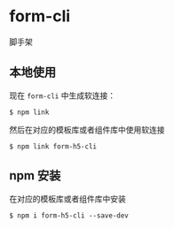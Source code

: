 # form-cli

脚手架

## 本地使用
现在 `form-cli` 中生成软连接：
```shell
$ npm link
```

然后在对应的模板库或者组件库中使用软连接

```shell
$ npm link form-h5-cli
```

## npm 安装
在对应的模板库或者组件库中安装
```shell
$ npm i form-h5-cli --save-dev
```
